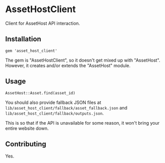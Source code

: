 # AssetHostClient

Client for AssetHost API interaction.

## Installation

    gem 'asset_host_client'

The gem is "AssetHostClient", so it doesn't get mixed up with "AssetHost".
However, it creates and/or extends the "AssetHost" module.
## Usage

`AssetHost::Asset.find(asset_id)`

You should also provide fallback JSON files at 
`lib/asset_host_client/fallback/asset_fallback.json` and 
`lib/asset_host_client/fallback/outputs.json`.

This is so that if the API is unavailable for some reason, it won't bring
your entire website down.


## Contributing

Yes.
